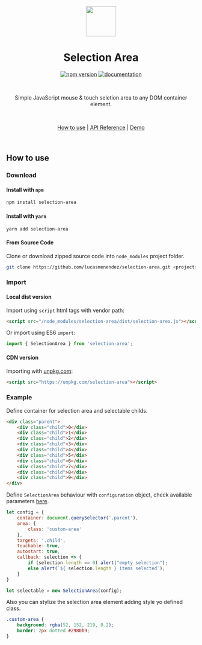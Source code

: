 <center>
<img src="https://raw.githubusercontent.com/lucasmenendez/selection-area/master/assets/images/logo.svg?sanitize=true" width="80">

# Selection Area


[![npm version](https://img.shields.io/badge/npm%20package-1.1.0-green.svg)](https://www.npmjs.com/package/selection-area) [![documentation](https://img.shields.io/badge/docs-link-blue.svg)](docs/README.md)

<br/>

Simple JavaScript mouse & touch seletion area to any DOM container element.

<br/>

[How to use](#how-to-use) | [API Reference](docs/README.md) | [Demo](http://lucasmenendez.github.io/selection-area/)

<br/>

</center>

## How to use

### Download

#### Install with `npm`

```sh
npm install selection-area
```

#### Install with `yarn`

```sh
yarn add selection-area
```

#### From Source Code

Clone or download zipped source code into `node_modules` project folder.

```sh
git clone https://github.com/lucasmenendez/selection-area.git <project>/node_modules/selection-area
```

### Import

#### Local dist version
Import using `script` html tags with vendor path:

```html
<script src="/node_modules/selection-area/dist/selection-area.js"></script>
```

Or import using ES6 `import`:

```javascript
import { SelectionArea } from 'selection-area';
```

#### CDN version
Importing with [unpkg.com](https://unpkg.com):

```html
<script src="https://unpkg.com/selection-area"></script>
```

### Example
Define container for selection area and selectable childs.

```html
<div class="parent">
    <div class="child">0</div>
    <div class="child">1</div>
    <div class="child">2</div>
    <div class="child">3</div>
    <div class="child">4</div>
    <div class="child">5</div>
    <div class="child">6</div>
    <div class="child">7</div>
    <div class="child">8</div>
    <div class="child">9</div>
</div>
```

Define `SelectionArea` behaviour with `configuration` object, check available parameters [here](docs/README.md#parameters). 

```js
let config = {
    container: document.querySelector('.parent'),
    area: {
        class: 'custom-area'
    },
    targets: '.child',
    touchable: true,
    autostart: true,
    callback: selection => {
        if (selection.length == 0) alert("empty selection");
        else alert(`${ selection.length } items selected`);
    }
}

let selectable = new SelectionArea(config);
```

Also you can stylize the selection area element adding style yo defined class.

```css
.custom-area {
    background: rgba(52, 152, 219, 0.2);
    border: 2px dotted #2980b9;
}

```